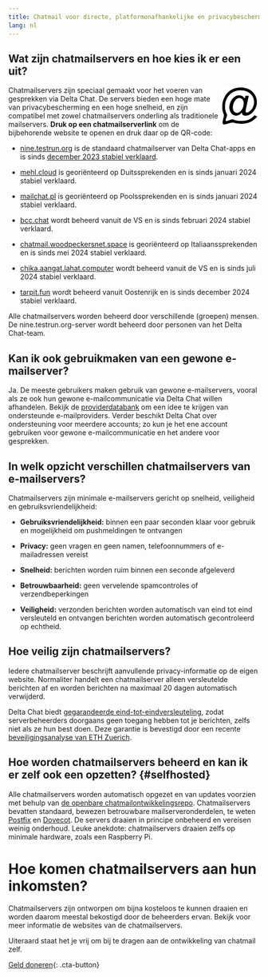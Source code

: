 ```yaml
---
title: Chatmail voor directe, platformonafhankelijke en privacybeschermende gesprekken
lang: nl
---
```



## Wat zijn chatmailservers en hoe kies ik er een uit?

<img alt="Chatmail logo" src="../assets/logos/chatmail.svg" width="80" style="float:right;" />

Chatmailservers zijn speciaal gemaakt voor het voeren van gesprekken via Delta Chat. 
De servers bieden een hoge mate van privacybescherming en een hoge snelheid, 
en zijn compatibel met zowel chatmailservers onderling als traditionele mailservers. 
**Druk op een chatmailserverlink** om de bijbehorende website te openen en druk daar op de QR-code: 

- [nine.testrun.org](https://nine.testrun.org) is de standaard chatmailserver
  van Delta Chat-apps en is sinds [december 2023 stabiel verklaard](https://delta.chat/en/2023-12-13-chatmail).

- [mehl.cloud](https://mehl.cloud) is georiënteerd op Duitssprekenden
  en is sinds januari 2024 stabiel verklaard.

- [mailchat.pl](https://mailchat.pl) is georiënteerd op Poolssprekenden
  en is sinds januari 2024 stabiel verklaard.

- [bcc.chat](https://bcc.chat) wordt beheerd vanuit de VS en is sinds
  februari 2024 stabiel verklaard.

- [chatmail.woodpeckersnet.space](https://chatmail.woodpeckersnest.space/)
is georiënteerd op Italiaanssprekenden
  en is sinds mei 2024 stabiel verklaard.

- [chika.aangat.lahat.computer](https://chika.aangat.lahat.computer/)
  wordt beheerd vanuit de VS en is sinds juli 2024 stabiel verklaard.

- [tarpit.fun](https://tarpit.fun)
wordt beheerd vanuit Oostenrijk en is sinds december 2024 stabiel verklaard.

Alle chatmailservers worden beheerd door verschillende (groepen) mensen. 
De nine.testrun.org-server wordt beheerd door personen van het Delta Chat-team.

## Kan ik ook gebruikmaken van een gewone e-mailserver?

Ja. De meeste gebruikers maken gebruik van gewone e-mailservers, vooral als ze ook hun gewone e-mailcommunicatie via Delta Chat willen afhandelen.
Bekijk de [providerdatabank](https://providers.delta.chat) om een idee te krijgen van ondersteunde e-mailproviders.
Verder beschikt Delta Chat over ondersteuning voor meerdere accounts;
zo kun je het ene account gebruiken voor gewone e-mailcommunicatie en het
andere voor gesprekken.


## In welk opzicht verschillen chatmailservers van e-mailservers?

Chatmailservers zijn minimale e-mailservers gericht op snelheid, veiligheid en gebruiksvriendelijkheid:

- **Gebruiksvriendelijkheid:** binnen een paar seconden klaar voor gebruik en mogelijkheid om pushmeldingen te ontvangen

- **Privacy:** geen vragen en geen namen, telefoonnummers of e-mailadressen vereist

- **Snelheid:** berichten worden ruim binnen een seconde afgeleverd

- **Betrouwbaarheid:** geen vervelende spamcontroles of verzendbeperkingen

- **Veiligheid:** verzonden berichten worden automatisch van eind tot eind versleuteld en
  ontvangen berichten worden automatisch gecontroleerd op echtheid.


## Hoe veilig zijn chatmailservers?

Iedere chatmailserver beschrijft aanvullende privacy-informatie op de eigen website.
Normaliter handelt een chatmailserver alleen versleutelde berichten af en
worden berichten na maximaal 20 dagen automatisch verwijderd.

Delta Chat biedt [gegarandeerde eind-tot-eindversleuteling](https://delta.chat/en/2023-11-23-jumbo-42),
zodat serverbeheerders doorgaans geen toegang hebben tot je berichten, zelfs niet als ze hun best doen.
Deze garantie is bevestigd door een recente [beveiligingsanalyse van ETH Zuerich](https://delta.chat/en/2024-03-25-crypto-analysis-securejoin).


## Hoe worden chatmailservers beheerd en kan ik er zelf ook een opzetten? {#selfhosted}

Alle chatmailservers worden automatisch opgezet en van updates voorzien met behulp van
[de openbare chatmailontwikkelingsrepo](https://github.com/deltachat/chatmail).
Chatmailservers bevatten standaard, bewezen betrouwbare mailserveronderdelen,
te weten [Postfix](https://postfix.org) en [Dovecot](https://dovecot.org).
De servers draaien in principe onbeheerd en vereisen weinig onderhoud.
Leuke anekdote: chatmailservers draaien zelfs op minimale hardware, zoals een Raspberry Pi.


# Hoe komen chatmailservers aan hun inkomsten?

Chatmailservers zijn ontworpen om bijna kosteloos te kunnen draaien en worden daarom meestal bekostigd door de beheerders ervan.
Bekijk voor meer informatie de websites van de chatmailservers.

Uiteraard staat het je vrij om bij te dragen aan de ontwikkeling van chatmail zelf.

[Geld doneren](donate){: .cta-button}
